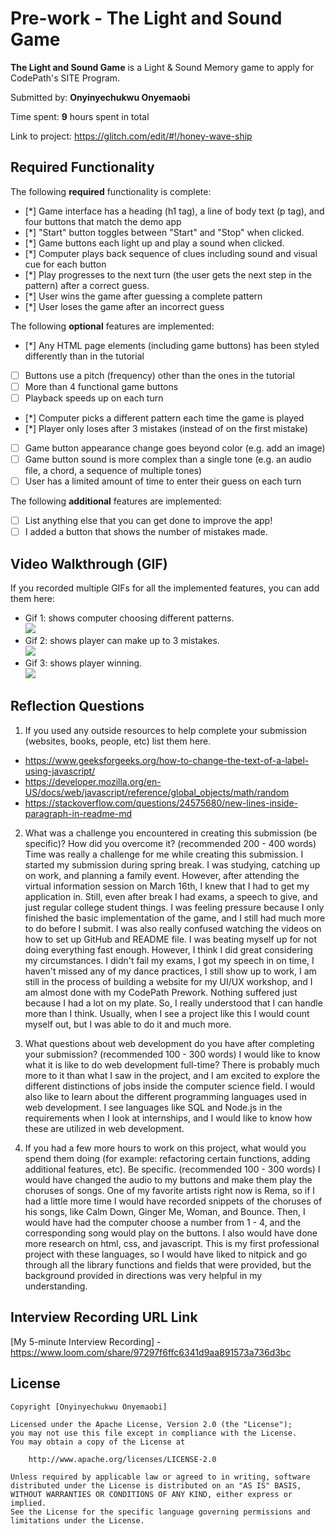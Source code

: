 # Pre-work - The Light and Sound Game

**The Light and Sound Game** is a Light & Sound Memory game to apply for CodePath's SITE Program. 

Submitted by: **Onyinyechukwu Onyemaobi**

Time spent: **9** hours spent in total

Link to project: https://glitch.com/edit/#!/honey-wave-ship

## Required Functionality

The following **required** functionality is complete:

* [*] Game interface has a heading (h1 tag), a line of body text (p tag), and four buttons that match the demo app
* [*] "Start" button toggles between "Start" and "Stop" when clicked. 
* [*] Game buttons each light up and play a sound when clicked. 
* [*] Computer plays back sequence of clues including sound and visual cue for each button
* [*] Play progresses to the next turn (the user gets the next step in the pattern) after a correct guess. 
* [*] User wins the game after guessing a complete pattern
* [*] User loses the game after an incorrect guess 

The following **optional** features are implemented:

* [*] Any HTML page elements (including game buttons) has been styled differently than in the tutorial
* [ ] Buttons use a pitch (frequency) other than the ones in the tutorial
* [ ] More than 4 functional game buttons
* [ ] Playback speeds up on each turn
* [*] Computer picks a different pattern each time the game is played
* [*] Player only loses after 3 mistakes (instead of on the first mistake)
* [ ] Game button appearance change goes beyond color (e.g. add an image)
* [ ] Game button sound is more complex than a single tone (e.g. an audio file, a chord, a sequence of multiple tones)
* [ ] User has a limited amount of time to enter their guess on each turn

The following **additional** features are implemented:

- [ ] List anything else that you can get done to improve the app!
- [ ] I added a button that shows the number of mistakes made.

## Video Walkthrough (GIF)

If you recorded multiple GIFs for all the implemented features, you can add them here:
- Gif 1: shows computer choosing different patterns. <br />
![](https://i.imgur.com/9zyUzGE.gif)
- Gif 2: shows player can make up to 3 mistakes. <br />
![](https://i.imgur.com/LktQ0XM.gif)
- Gif 3: shows player winning. <br />
![](https://i.imgur.com/3r1t9eV.gif)


## Reflection Questions
1. If you used any outside resources to help complete your submission (websites, books, people, etc) list them here. 
- https://www.geeksforgeeks.org/how-to-change-the-text-of-a-label-using-javascript/
- https://developer.mozilla.org/en-US/docs/web/javascript/reference/global_objects/math/random
- https://stackoverflow.com/questions/24575680/new-lines-inside-paragraph-in-readme-md

2. What was a challenge you encountered in creating this submission (be specific)? How did you overcome it? (recommended 200 - 400 words) 
Time was really a challenge for me while creating this submission. I started my submission during spring break. I was studying, catching up on work, and planning a family event. However, after attending the virtual information session on March 16th, I knew that I had to get my application in. Still, even after break I had exams, a speech to give, and just regular college student things. I was feeling pressure because I only finished the basic implementation of the game, and I still had much more to do before I submit. I was also really confused watching the videos on how to set up GitHub and README file. I was beating myself up for not doing everything fast enough. However, I think I did great considering my circumstances. I didn't fail my exams, I got my speech in on time, I haven't missed any of my dance practices, I still show up to work, I am still in the process of building a website for my UI/UX workshop, and I am almost done with my CodePath Prework. Nothing suffered just because I had a lot on my plate. So, I really understood that I can handle more than I think. Usually, when I see a project like this I would count myself out, but I was able to do it and much more. 

3. What questions about web development do you have after completing your submission? (recommended 100 - 300 words) 
I would like to know what it is like to do web development full-time? There is probably much more to it than what I saw in the project, and I am excited to explore the different distinctions of jobs inside the computer science field. I would also like to learn about the different programming languages used in web development. I see languages like SQL and Node.js in the requirements when I look at internships, and I would like to know how these are utilized in web development.

4. If you had a few more hours to work on this project, what would you spend them doing (for example: refactoring certain functions, adding additional features, etc). Be specific. (recommended 100 - 300 words) 
I would have changed the audio to my buttons and make them play the choruses of songs. One of my favorite artists right now is Rema, so if I had a little more time I would have recorded snippets of the choruses of his songs, like Calm Down, Ginger Me, Woman, and Bounce. Then, I would have had the computer choose a number from 1 - 4, and the corresponding song would play on the buttons. I also would have done more research on html, css, and javascript. This is my first professional project with these languages, so I would have liked to nitpick and go through all the library functions and fields that were provided, but the background provided in directions was very helpful in my understanding.



## Interview Recording URL Link

[My 5-minute Interview Recording] - https://www.loom.com/share/97297f6ffc6341d9aa891573a736d3bc


## License

    Copyright [Onyinyechukwu Onyemaobi]

    Licensed under the Apache License, Version 2.0 (the "License");
    you may not use this file except in compliance with the License.
    You may obtain a copy of the License at

        http://www.apache.org/licenses/LICENSE-2.0

    Unless required by applicable law or agreed to in writing, software
    distributed under the License is distributed on an "AS IS" BASIS,
    WITHOUT WARRANTIES OR CONDITIONS OF ANY KIND, either express or implied.
    See the License for the specific language governing permissions and
    limitations under the License.
